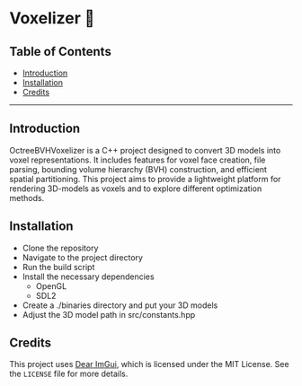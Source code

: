 # Voxelizer 🎲

## Table of Contents
- [Introduction](#Introduction)
- [Installation](#Installation)
- [Credits](#Credits)

---

## Introduction 
OctreeBVHVoxelizer is a C++ project designed to convert 3D models into voxel representations. 
It includes features for voxel face creation, file parsing, bounding volume hierarchy (BVH)
construction, and efficient spatial partitioning. This project aims to provide a lightweight
platform for rendering 3D-models as voxels and to explore different optimization methods. 

## Installation

- Clone the repository
- Navigate to the project directory
- Run the build script
- Install the necessary dependencies 
  - OpenGL 
  - SDL2 
- Create a ./binaries directory and put your 3D models 
- Adjust the 3D model path in src/constants.hpp 

## Credits

This project uses [Dear ImGui](https://github.com/ocornut/imgui), which is licensed under 
the MIT License. See the `LICENSE` file for more details.